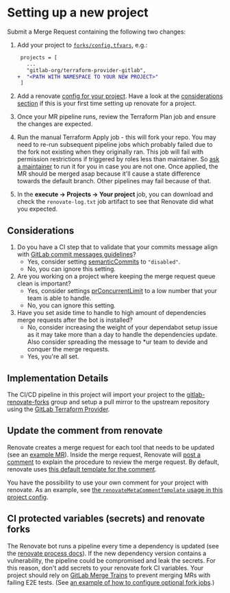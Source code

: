 # Setting up a new project

Submit a Merge Request containing the following two changes:

1. Add your project to [`forks/config.tfvars`](forks/config.tfvars), e.g.:

    ```diff
     projects = [
       ...
       "gitlab-org/terraform-provider-gitlab",
    +  "<PATH WITH NAMESPACE TO YOUR NEW PROJECT>"
     ]
    ```
2. Add a renovate [config for your project](../renovate/). Have a look at the [considerations section](#considerations) if this is your first time setting up renovate for a project.

3. Once your MR pipeline runs, review the Terraform Plan job and ensure the changes are expected.

4. Run the manual Terraform Apply job - this will fork your repo. You may need to re-run subsequent pipeline jobs which probably failed due to the fork not existing when they originally ran. This job will fail with permission restrictions if triggered by roles less than maintainer. So [ask a maintainer](https://gitlab.com/gitlab-org/frontend/renovate-gitlab-bot/-/project_members?with_inherited_permissions=exclude) to run it for you in case you are not one. Once applied, the MR should be merged asap because it'll cause a state difference towards the default branch. Other pipelines may fail because of that.

5. In the **execute -> Projects -> Your project** job, you can download and check the `renovate-log.txt` job artifact to see that Renovate did what you expected.

## Considerations

1. Do you have a CI step that to validate that your commits message align with [GitLab commit messages guidelines](https://docs.gitlab.com/ee/development/contributing/merge_request_workflow.html#commit-messages-guidelines)?
   * Yes, consider setting [semanticCommits](https://docs.renovatebot.com/configuration-options/#semanticcommits) to `"disabled"`.
   * No, you can ignore this setting.
2. Are you working on a project where keeping the merge request queue clean is important?
   * Yes, consider settings [prConcurrentLimit](https://docs.renovatebot.com/configuration-options/#prconcurrentlimit) to a low number that your team is able to handle.
   * No, you can ignore this setting.
3. Have you set aside time to handle to high amount of dependencies merge requests after the bot is installed?
   * No, consider increasing the weight of your dependabot setup issue as it may take more than a day to handle the dependencies update. Also consider spreading the message to *ur team to devide and conquer the merge requests.
   * Yes, you're all set.

## Implementation Details

The CI/CD pipeline in this project will import your project to the [gitlab-renovate-forks](https://gitlab.com/gitlab-renovate-forks) group 
and setup a pull mirror to the upstream repository using the [GitLab Terraform Provider](https://gitlab.com/gitlab-org/terraform-provider-gitlab).

## Update the comment from renovate

Renovate creates a merge request for each tool that needs to be updated (see an [example MR]).
Inside the merge request, Renovate will [post a comment][example comment] to explain the procedure to review the merge request.
By default, renovate uses [this default template for the comment](../renovate/comment_templates/default.md).

You have the possibility to use your own comment for your project with renovate.
As an example, see [the `renovateMetaCommentTemplate` usage in this project config](../renovate/projects/engineering-productivity-infrastructure.config.js).

## CI protected variables (secrets) and renovate forks

The Renovate bot runs a pipeline every time a dependency is updated (see the [renovate process docs](https://gitlab.com/gitlab-org/frontend/renovate-gitlab-bot/-/blob/main/docs/process.md)). If the new dependency version contains a vulnerability, the pipeline could be compromised and leak the secrets. For this reason, don't add secrets to your renovate fork CI variables. Your project should rely on [GitLab Merge Trains](https://docs.gitlab.com/ee/ci/pipelines/merge_trains.html) to prevent merging MRs with failing E2E tests. (See [an example of how to configure optional fork jobs](https://gitlab.com/gitlab-org/editor-extensions/gitlab-lsp/-/merge_requests/275).)

[example mr]: https://gitlab.com/gitlab-org/quality/engineering-productivity-infrastructure/-/merge_requests/185
[example comment]: https://gitlab.com/gitlab-org/quality/engineering-productivity-infrastructure/-/merge_requests/185#note_1154622709
